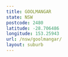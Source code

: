 ```yaml
---
title: GOOLMANGAR
state: NSW
postcode: 2480
latitude: -28.706486
longitude: 153.25943
url: /nsw/goolmangar/
layout: suburb
---
```

